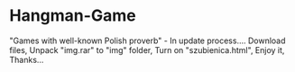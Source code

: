 # Hangman-Game  
"Games with well-known Polish proverb" - In update process....
Download files,
Unpack "img.rar" to "img" folder,
Turn on "szubienica.html",
Enjoy it,
Thanks...

